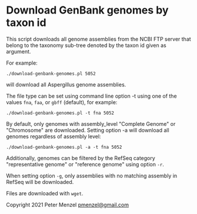 # Download GenBank genomes by taxon id

This script downloads all genome assemblies
from the NCBI FTP server that belong to the taxonomy sub-tree denoted
by the taxon id given as argument.

For example:
```
./download-genbank-genomes.pl 5052
```
will download all Aspergillus genome assemblies.

The file type can be set using command line option -t using one of the values
`fna`, `faa`, or `gbff` (default),  for example:
```
./download-genbank-genomes.pl -t fna 5052
```

By default, only genomes with assembly_level "Complete Genome" or "Chromosome" are downloaded.
Setting option -a will download all genomes regardless of assembly level:

```
./download-genbank-genomes.pl -a -t fna 5052
```

Additionally, genomes can be filtered by the RefSeq category "representative genome" or "reference genome" using option `-r`.

When setting option `-g`, only assemblies with no matching assembly in RefSeq will be downloaded.

Files are downloaded with `wget`.

Copyright 2021 Peter Menzel <pmenzel@gmail.com>

